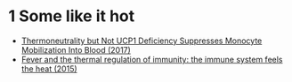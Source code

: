 # 1 Some like it hot

- [Thermoneutrality but Not UCP1 Deficiency Suppresses Monocyte Mobilization
  Into Blood (2017)](https://www.ncbi.nlm.nih.gov/pubmed/28696252)
- [Fever and the thermal regulation of immunity: the immune system feels the
  heat (2015)](https://www.ncbi.nlm.nih.gov/pmc/articles/PMC4786079/)
